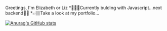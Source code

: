Greetings, I'm Elizabeth or Liz 
        *👩🏽‍💻Currently bulding with Javascript...next backend👌🏽
        *👉🏽Take a look at my portfolio...


[![Anurag's GitHub stats](https://github-readme-stats.vercel.app/api?username=lizx-i)](https://github.com/anuraghazra/github-readme-stats)



